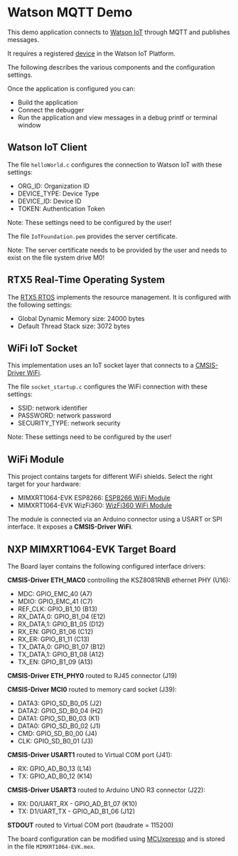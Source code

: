 Watson MQTT Demo
================

This demo application connects to 
[Watson IoT](https://quickstart.internetofthings.ibmcloud.com/#/) 
through MQTT and publishes messages.

It requires a registered [device](https://www2.keil.com/iot/ibm) in the Watson IoT Platform.

The following describes the various components and the configuration settings.

Once the application is configured you can:
 - Build the application
 - Connect the debugger
 - Run the application and view messages in a debug printf or terminal window


Watson IoT Client
-----------------
The file `helloWorld.c` configures the connection to Watson IoT with these settings:
 - ORG_ID:      Organization ID
 - DEVICE_TYPE: Device Type
 - DEVICE_ID:   Device ID
 - TOKEN:       Authentication Token

Note: These settings need to be configured by the user!

The file `IoTFoundation.pem` provides the server certificate.

Note: The server certificate needs to be provided by the user
and needs to exist on the file system drive M0!


RTX5 Real-Time Operating System
-------------------------------
The [RTX5 RTOS](https://arm-software.github.io/CMSIS_5/RTOS2/html/rtx5_impl.html) 
implements the resource management. It is configured with the following settings:

- Global Dynamic Memory size: 24000 bytes
- Default Thread Stack size: 3072 bytes


WiFi IoT Socket
---------------
This implementation uses an IoT socket layer that connects to a 
[CMSIS-Driver WiFi](https://arm-software.github.io/CMSIS_5/Driver/html/index.html).

The file `socket_startup.c` configures the WiFi connection with these settings:
 - SSID:          network identifier
 - PASSWORD:      network password
 - SECURITY_TYPE: network security

Note: These settings need to be configured by the user!


WiFi Module
-----------
This project contains targets for different WiFi shields. Select the right target for your hardware:
 - MIMXRT1064-EVK ESP8266:  [ESP8266 WiFi Module](https://www2.keil.com/iot/shields/wrl13287)
 - MIMXRT1064-EVK WizFi360: [WizFi360 WiFi Module](https://www2.keil.com/iot/shields/wizfi360)

The module is connected via an Arduino connector using a USART or SPI interface.
It exposes a **CMSIS-Driver WiFi**.


NXP MIMXRT1064-EVK Target Board
-------------------------------
The Board layer contains the following configured interface drivers:

**CMSIS-Driver ETH_MAC0** controlling the KSZ8081RNB ethernet PHY (U16):
 - MDC:       GPIO_EMC_40 (A7)
 - MDIO:      GPIO_EMC_41 (C7)
 - REF_CLK:   GPIO_B1_10  (B13)
 - RX_DATA,0: GPIO_B1_04  (E12)
 - RX_DATA,1: GPIO_B1_05  (D12)
 - RX_EN:     GPIO_B1_06  (C12)
 - RX_ER:     GPIO_B1_11  (C13)
 - TX_DATA,0: GPIO_B1_07  (B12)
 - TX_DATA,1: GPIO_B1_08  (A12)
 - TX_EN:     GPIO_B1_09  (A13)

**CMSIS-Driver ETH_PHY0** routed to RJ45 connector (J19)

**CMSIS-Driver MCI0** routed to memory card socket (J39):
 - DATA3: GPIO_SD_B0_05 (J2)
 - DATA2: GPIO_SD_B0_04 (H2)
 - DATA1: GPIO_SD_B0_03 (K1)
 - DATA0: GPIO_SD_B0_02 (J1)
 - CMD:   GPIO_SD_B0_00 (J4)
 - CLK:   GPIO_SD_B0_01 (J3)

**CMSIS-Driver USART1** routed to Virtual COM port (J41):
 - RX: GPIO_AD_B0_13 (L14)
 - TX: GPIO_AD_B0_12 (K14)

**CMSIS-Driver USART3** routed to Arduino UNO R3 connector (J22):
 - RX: D0/UART_RX - GPIO_AD_B1_07 (K10)
 - TX: D1/UART_TX - GPIO_AD_B1_06 (J12)

**STDOUT** routed to Virtual COM port (baudrate = 115200)

The board configuration can be modified using 
[MCUxpresso](https://www.keil.com/nxp) 
and is stored in the file `MIMXRT1064-EVK.mex`.
